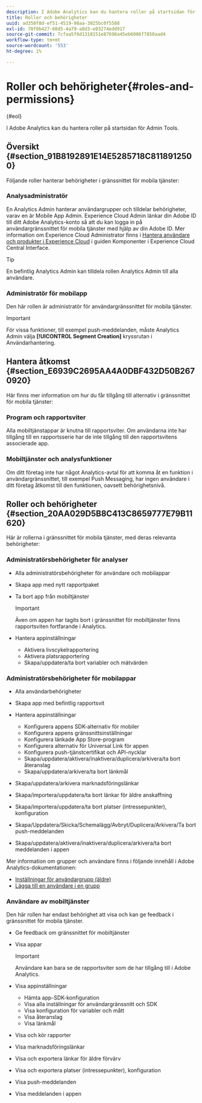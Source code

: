 ```yaml
---
description: I Adobe Analytics kan du hantera roller på startsidan för Admin Tools.
title: Roller och behörigheter
uuid: ad350f8d-ef51-4519-98aa-3025bc0f5588
exl-id: 70f0b427-60d5-4a79-a8d3-e03274edd917
source-git-commit: 7cfaa5f6d1318151e87698a45eb6006f7850aad4
workflow-type: tm+mt
source-wordcount: '553'
ht-degree: 1%

---
```


# Roller och behörigheter{#roles-and-permissions}

{#eol}

I Adobe Analytics kan du hantera roller på startsidan för Admin Tools.

## Översikt {#section_91B8192891E14E5285718C8118912500}

Följande roller hanterar behörigheter i gränssnittet för mobila tjänster:

### Analysadministratör

En Analytics Admin hanterar användargrupper och tilldelar behörigheter, varav en är Mobile App Admin. Experience Cloud Admin länkar din Adobe ID till ditt Adobe Analytics-konto så att du kan logga in på användargränssnittet för mobila tjänster med hjälp av din Adobe ID. Mer information om Experience Cloud Administrator finns i [Hantera användare och produkter i Experience Cloud](https://experienceleague.adobe.com/docs/core-services/interface/administration/admin-getting-started.html) i guiden Komponenter i Experience Cloud Central Interface.

>[!TIP]
>
>En befintlig Analytics Admin kan tilldela rollen Analytics Admin till alla användare.

### Administratör för mobilapp

Den här rollen är administratör för användargränssnittet för mobila tjänster.

>[!IMPORTANT]
>
>För vissa funktioner, till exempel push-meddelanden, måste Analytics Admin välja **[!UICONTROL Segment Creation]** kryssrutan i Användarhantering.

## Hantera åtkomst {#section_E6939C2695AA4A0DBF432D50B2670920}

Här finns mer information om hur du får tillgång till alternativ i gränssnittet för mobila tjänster:

### Program och rapportsviter

Alla mobiltjänstappar är knutna till rapportsviter. Om användarna inte har tillgång till en rapportsserie har de inte tillgång till den rapportsvitens associerade app.

### Mobiltjänster och analysfunktioner

Om ditt företag inte har något Analytics-avtal för att komma åt en funktion i användargränssnittet, till exempel Push Messaging, har ingen användare i ditt företag åtkomst till den funktionen, oavsett behörighetsnivå.

## Roller och behörigheter {#section_20AA029D5B8C413C8659777E79B11620}

Här är rollerna i gränssnittet för mobila tjänster, med deras relevanta behörigheter:

### Administratörsbehörigheter för analyser

* Alla administratörsbehörigheter för användare och mobilappar
* Skapa app med nytt rapportpaket
* Ta bort app från mobiltjänster

   >[!IMPORTANT]
   >
   >Även om appen har tagits bort i gränssnittet för mobiltjänster finns rapportsviten fortfarande i Analytics.

* Hantera appinställningar

   * Aktivera livscykelrapportering
   * Aktivera platsrapportering
   * Skapa/uppdatera/ta bort variabler och mätvärden

### Administratörsbehörigheter för mobilappar

* Alla användarbehörigheter
* Skapa app med befintlig rapportsvit
* Hantera appinställningar

   * Konfigurera appens SDK-alternativ för mobiler
   * Konfigurera appens gränssnittsinställningar
   * Konfigurera länkade App Store-program
   * Konfigurera alternativ för Universal Link för appen
   * Konfigurera push-tjänstcertifikat och API-nycklar
   * Skapa/uppdatera/aktivera/inaktivera/duplicera/arkivera/ta bort återanslag
   * Skapa/uppdatera/arkivera/ta bort länkmål

* Skapa/uppdatera/arkivera marknadsföringslänkar
* Skapa/importera/uppdatera/ta bort länkar för äldre anskaffning
* Skapa/importera/uppdatera/ta bort platser (intressepunkter), konfiguration
* Skapa/Uppdatera/Skicka/Schemalägg/Avbryt/Duplicera/Arkivera/Ta bort push-meddelanden
* Skapa/uppdatera/aktivera/inaktivera/duplicera/arkivera/ta bort meddelanden i appen

Mer information om grupper och användare finns i följande innehåll i Adobe Analytics-dokumentationen:

* [Inställningar för användargrupp (äldre)](https://experienceleague.adobe.com/docs/analytics/admin/admin-console/home.html)
* [Lägga till en användare i en grupp](https://experienceleague.adobe.com/docs/analytics/admin/admin-console/home.html)

### Användare av mobiltjänster

Den här rollen har endast behörighet att visa och kan ge feedback i gränssnittet för mobila tjänster.

* Ge feedback om gränssnittet för mobiltjänster
* Visa appar

   >[!IMPORTANT]
   >
   >Användare kan bara se de rapportsviter som de har tillgång till i Adobe Analytics.

* Visa appinställningar

   * Hämta app-SDK-konfiguration
   * Visa alla inställningar för användargränssnitt och SDK
   * Visa konfiguration för variabler och mått
   * Visa återanslag
   * Visa länkmål

* Visa och kör rapporter
* Visa marknadsföringslänkar
* Visa och exportera länkar för äldre förvärv
* Visa och exportera platser (intressepunkter), konfiguration
* Visa push-meddelanden
* Visa meddelanden i appen
